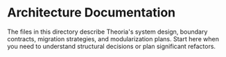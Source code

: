 # Architecture Documentation

The files in this directory describe Theoria's system design, boundary contracts, migration strategies, and modularization plans. Start here when you need to understand structural decisions or plan significant refactors.
